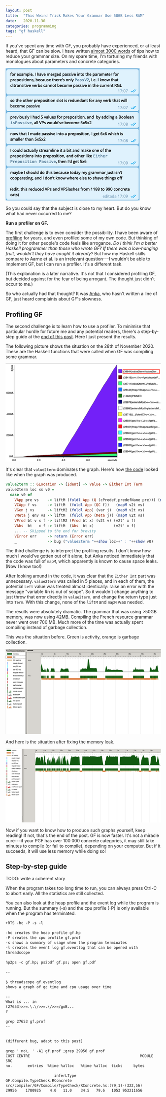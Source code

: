 ```yaml
---
layout: post
title:  "This Weird Trick Makes Your Grammar Use 50GB Less RAM"
date:   2020-11-30
categories: programming
tags: "gf haskell"
---
```


If you've spent any time with GF, you probably have experienced, or at least heard, that GF can be slow. I have written [almost 3000 words](https://inariksit.github.io/gf/2018/09/22/grammar-blowup.html) of tips how to reduce your grammar size. On my spare time, I'm torturing my friends with monologues about parameters and concrete categories.

![Screenshot showing a series of messages about optimising a GF grammar.](/images/gf-monologue.png "That's just a third of the actual monologue.")

So you could say that the subject is close to my heart. But do you know what had never occurred to me?

**Run a profiler on GF.**

The first challenge is to even consider the possibility. I have been aware of [profiling](http://dev.stephendiehl.com/hask/#rts-profiling) for years, and even profiled some of my own code. But thinking of doing it for other people's code feels like arrogance. _Do I think I'm a better Haskell programmer than those who wrote GF? If there was a low-hanging fruit, wouldn't they have caught it already?_ But how my Haskell skills compare to Aarne et al. is an irrelevant question---I wouldn't be able to implement GF, but I can run a profiler. It's a different task.

<!-- (This is a [just-so](https://en.wikipedia.org/wiki/Just-so_story) explanation.  -->
(This explanation is a later narrative. It's not that I considered profiling GF, but decided against for the fear of being arrogant. The thought just didn't occur to me.)

So who actually had that thought? It was [Anka](https://github.com/anka-213), who hasn't written a line of GF, just heard complaints about GF's slowness.
<!-- enough times to start thinking _I wonder where the problem is_. -->
<!-- The rest of us just accepted that this is the best we can do. -->


## Profiling GF

 <!--. My grammar compiles in 30 seconds and uses a couple of GB RAM. Then I add one function, which -->
<!-- Picture me on a Saturday evening writing GF, cursing and muttering things like "it's only 648 concrete functions, wtf" and "36… 44… 50… 54GB?!?!?" Luckily I live with [a sane person](https://github.com/anka-213), whose reaction to _small number_ + _takes 50 GB memory_ was "have you run a profiler"? -->

<!-- Obviously, I hadn't. So a bit of googling, recompiling GF with a bunch of flags, and we see this graph. These are the Haskell functions that are called when GF is compiling my grammar. -->

The second challenge is to learn how to use a profiler. To minimise that particular hurdle for future me and any potential readers, there's a step-by-step guide at the [end of this post](#step-by-step-guide). Here I just present the results.

The following picture shows the situation on the 28th of November 2020.
These are the Haskell functions that were called when GF was compiling some grammar.

![Graph of profiling GF. The function value2term takes the most resources.](/images/gf-profiling-before.png)

It's clear that `value2term` dominates the graph. Here's how [the code](https://github.com/GrammaticalFramework/gf-core/blob/37c63a0c22ccc73e60222335263c702873b6af2c/src/compiler/GF/Compile/Compute/ConcreteNew.hs#L499-L531) looked like when the graph was produced.

```haskell
value2term :: GLocation -> [Ident] -> Value -> Either Int Term
value2term loc xs v0 =
  case v0 of
    VApp pre vs    -> liftM (foldl App (Q (cPredef,predefName pre))) (mapM v2t vs)
    VCApp f vs     -> liftM  (foldl App (QC f))   (mapM v2t vs)
    VGen j vs      -> liftM2 (foldl App) (var j)  (mapM v2t vs)
    VMeta j env vs -> liftM  (foldl App (Meta j)) (mapM v2t vs)
    VProd bt v x f -> liftM2 (Prod bt x) (v2t v) (v2t' x f)
    VAbs  bt   x f -> liftM  (Abs  bt x)         (v2t' x f)
    ... -- Skipped to the end for brevity
    VError err     -> return (Error err)
    _              -> bug ("value2term "++show loc++" : "++show v0)

```

The third challenge is to interpret the profiling results. I don't know how much I would've gotten out of it alone, but Anka noticed immediately that the code was full of `mapM`, which apparently is known to cause space leaks. (Now I know too!)

After looking around in the code, it was clear that the `Either Int` part was unnecessary. `value2term` was called in 5 places, and in each of them, the potential `Left` value was treated almost identically: raise an error with the message "variable #n is out of scope". So it wouldn't change anything to just throw that error directly in `value2term`, and change the return type just into `Term`. With this change, none of the `liftM` and `mapM` was needed.

The results were absolutely dramatic. The grammar that was using >50GB memory, was now using 42MB. Compiling the French resource grammar never went over 700 MB. Much more of the time was actually spent compiling instead of garbage collection.

This was the situation before. Green is activity, orange is garbage collection.

![gfResourcesBefore](/images/gf-graph-before.png "Graph showing the activity during GF compilation, before fixing the memory leak. Bursts of activity between long stretches of garbage collection.")

And here is the situation after fixing the memory leak.

![gfResourcesAfter](/images/gf-graph-after.png "Graph showing the activity during GF compilation, after fixing the memory leak. Short periods of GC in between active work.")

Now if you want to know how to produce such graphs yourself, keep reading! If not, that's the end of the post. GF is now faster. It's not a miracle cure---if your PGF has over 100 000 concrete categories, it may still take minutes to compile (or fail to compile), depending on your computer. But if it succeeds, it will use less memory while doing so!

## Step-by-step guide

TODO: write a coherent story

When the program takes too long time to run, you can always press Ctrl-C to abort early. All the statistics are still collected.

You can also look at the heap profile and the event log while the program is running. But the summary (-s) and the cpu profile (-P) is only available when the program has terminated.


```
+RTS -hc -P -s -l

-hc creates the heap profile gf.hp
-P creates the cpu profile gf.prof
-s shows a summary of usage when the program terminates
-l creates the event log gf.eventlog that can be opened with threadscope

hp2ps -c gf.hp; ps2pdf gf.ps; open gf.pdf

--

$ threadscope gf.eventlog
shows a graph of gc time and cpu usage over time

--
What is ... in
(27653)>>=.\.\/>>=.\/>>=/goB...
?

grep 27653 gf.prof
--


(different bug, adapt to this post)

grep ' no\. ' -A1 gf.prof ;grep 29956 gf.prof
COST CENTRE                                                  MODULE                         SRC                                                                                          no.       entries  %time %alloc   %time %alloc  ticks     bytes

                      inferLType                             GF.Compile.TypeCheck.RConcrete src/compiler/GF/Compile/TypeCheck/RConcrete.hs:(79,1)-(322,56)                               29956    1780925    4.0   11.0    34.5   79.6   1053 953211656
```
